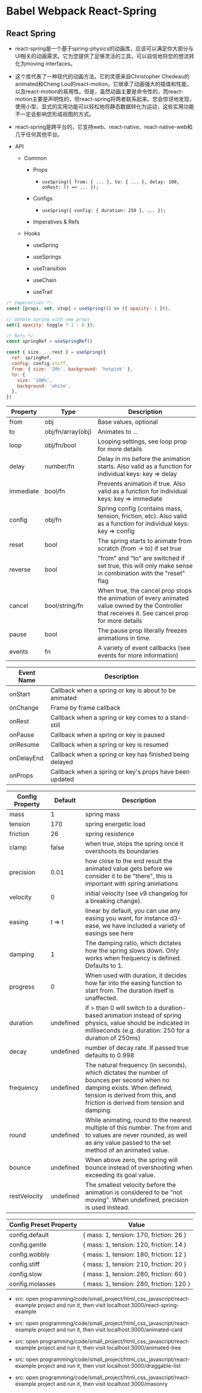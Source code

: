 # Babel Webpack React-Spring

## React Spring

  + react-spring是一个基于spring-physics的动画库，应该可以满足你大部分与UI相关的动画需求。它为您提供了足够灵活的工具，可以自信地将您的想法转化为moving interfaces。

  + 这个库代表了一种现代的动画方法。它的灵感来自Christopher Chedeau的animated和Cheng Lou的react-motion。它继承了动画强大的插值和性能，以及react-motion的易用性。但是，虽然动画主要是命令性的，而react-motion主要是声明性的，但react-spring将两者联系起来。您会惊讶地发现，使用小型、显式的实用功能可以轻松地将静态数据转化为运动，这些实用功能不一定会影响您形成视图的方式。

  + react-spring是跨平台的，它支持web、react-native、react-native-web和几乎任何其他平台。

  + API

    - Common

      - Props

        - `useSpring({ from: { ... }, to: { ... }, delay: 100, onRest: () => ... });`

      - Configs

        - `useSpring({ config: { duration: 250 }, ... });`

      - Imperatives & Refs

    - Hooks

      - useSpring

      - useSprings

      - useTransition

      - useChain

      - useTrail

```javascript
/* Imperatives */
const [props, set, stop] = useSpring(() => ({ opacity: 1 }));

// Update spring with new props
set({ opacity: toggle ? 1 : 0 });

/* Refs */
const springRef = useSpringRef()

const { size, ...rest } = useSpring({
  ref: springRef,
  config: config.stiff,
  from: { size: '20%', background: 'hotpink' },
  to: {
    size: '100%',
    background: 'white',
  },
})
```

| Property | Type | Description |
| -------- | ---- | ----------- |
| from | obj | Base values, optional |
| to | obj/fn/array(obj) | Animates to ... |
| loop | obj/fn/bool | Looping settings, see loop prop for more details |
| delay | number/fn | Delay in ms before the animation starts. Also valid as a function for individual keys: key => delay |
| immediate | bool/fn | Prevents animation if true. Also valid as a function for individual keys: key => immediate |
| config | obj/fn | Spring config (contains mass, tension, friction, etc). Also valid as a function for individual keys: key => config |
| reset | bool | The spring starts to animate from scratch (from -> to) if set true |
| reverse | bool | "from" and "to" are switched if set true, this will only make sense in combination with the "reset" flag |
| cancel | bool/string/fn | When true, the cancel prop stops the animation of every animated value owned by the Controller that receives it. See cancel prop for more details |
| pause | bool | The pause prop literally freezes animations in time. |
| events | fn | A variety of event callbacks (see events for more information) |

| Event Name | Description |
| ---------- | ----------- |
| onStart | Callback when a spring or key is about to be animated |
| onChange | Frame by frame callback |
| onRest | Callback when a spring or key comes to a stand-still |
| onPause | Callback when a spring or key is paused |
| onResume | Callback when a spring or key is resumed |
| onDelayEnd | Callback when a spring or key has finished being delayed |
| onProps | Callback when a spring or key's props have been updated |

| Config Property | Default | Description |
| ---------------- | ------- | ----------- |
| mass | 1 | spring mass |
| tension | 170 | spring energetic load |
| friction | 26 | spring resistence |
| clamp | false | when true, stops the spring once it overshoots its boundaries |
| precision | 0.01 | how close to the end result the animated value gets before we consider it to be "there", this is important with spring animations |
| velocity | 0 | initial velocity (see v9 changelog for a breaking change). |
| easing | t => t | linear by default, you can use any easing you want, for instance d3-ease, we have included a variety of easings see here |
| damping | 1 | The damping ratio, which dictates how the spring slows down. Only works when frequency is defined. Defaults to 1. |
| progress | 0 | When used with duration, it decides how far into the easing function to start from. The duration itself is unaffected. |
| duration | undefined | if > than 0 will switch to a duration-based animation instead of spring physics, value should be indicated in milliseconds (e.g. duration: 250 for a duration of 250ms) |
| decay | undefined | number of decay rate. If passed true defaults to 0.998 |
| frequency | undefined | The natural frequency (in seconds), which dictates the number of bounces per second when no damping exists. When defined, tension is derived from this, and friction is derived from tension and damping. |
| round | undefined | While animating, round to the nearest multiple of this number. The from and to values are never rounded, as well as any value passed to the set method of an animated value. |
| bounce | undefined | When above zero, the spring will bounce instead of overshooting when exceeding its goal value. |
| restVelocity | undefined | The smallest velocity before the animation is considered to be "not moving". When undefined, precision is used instead. |

| Config Preset Property | Value |
| ---------------------- | ----- |
| config.default | { mass: 1, tension: 170, friction: 26 } | 
| config.gentle | { mass: 1, tension: 120, friction: 14 } |
| config.wobbly | { mass: 1, tension: 180, friction: 12 } |
| config.stiff | { mass: 1, tension: 210, friction: 20 } |
| config.slow | { mass: 1, tension: 280, friction: 60 } |
| config.molasses | { mass: 1, tension: 280, friction: 120 } |

  + src: open programming/code/small_project/html_css_javascript/react-example project and run it, then visit localhost:3000/react-spring-example

  + src: open programming/code/small_project/html_css_javascript/react-example project and run it, then visit localhost:3000/animated-card

  + src: open programming/code/small_project/html_css_javascript/react-example project and run it, then visit localhost:3000/animated-tree

  + src: open programming/code/small_project/html_css_javascript/react-example project and run it, then visit localhost:3000/draggable-list

  + src: open programming/code/small_project/html_css_javascript/react-example project and run it, then visit localhost:3000/masonry

